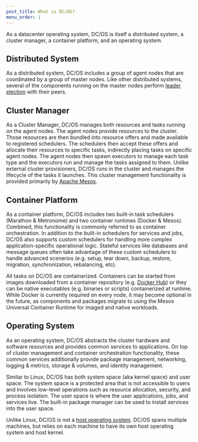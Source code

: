 ```yaml
---
post_title: What is DC/OS?
menu_order: 1
---
```


As a datacenter operating system, DC/OS is itself a distributed system, a cluster manager, a container platform, and an operating system.

## Distributed System

As a distributed system, DC/OS includes a group of agent nodes that are coordinated by a group of master nodes. Like other distributed systems, several of the components running on the master nodes perform [leader election](https://en.wikipedia.org/wiki/Distributed_computing#Coordinator_election) with their peers.

## Cluster Manager

As a Cluster Manager, DC/OS manages both resources and tasks running on the agent nodes. The agent nodes provide resources to the cluster. Those resources are then bundled into resource offers and made available to registered schedulers. The schedulers then accept these offers and allocate their resources to specific tasks, indirectly placing tasks on specific agent nodes. The agent nodes then spawn executors to manage each task type and the executors run and manage the tasks assigned to them. Unlike external cluster provisioners, DC/OS runs in the cluster and manages the lifecycle of the tasks it launches. This cluster management functionality is provided primarily by [Apache Mesos](/docs/1.9/overview/concepts/#apache-mesos).

## Container Platform

As a container platform, DC/OS includes two built-in task schedulers (Marathon & Metronome) and two container runtimes (Docker & Mesos). Combined, this functionality is commonly referred to as container orchestration. In addition to the built-in schedulers for services and jobs, DC/OS also supports custom schedulers for handling more complex application-specific operational logic. Stateful services like databases and message queues often take advantage of these custom schedulers to handle advanced scenerios (e.g. setup, tear down, backup, restore, migration, synchronization, rebalancing, etc).

All tasks on DC/OS are containerized. Containers can be started from images downloaded from a container repository (e.g. [Docker Hub](https://hub.docker.com/)) or they can be native executables (e.g. binaries or scripts) containerized at runtime. While Docker is currently required on every node, it may become optional in the future, as components and packages migrate to using the Mesos Universal Container Runtime for imaged and native workloads.

## Operating System

As an operating system, DC/OS abstracts the cluster hardware and software resources and provides common services to applications. On top of cluster management and container orchestration functionality, these common services additionally provide package management, networking, logging & metrics, storage & volumes, and identity management.

Similar to Linux, DC/OS has both system space (aka kernel space) and user space. The system space is a protected area that is not accessible to users and involves low-level operations such as resource allocation, security, and process isolation. The user space is where the user applications, jobs, and services live. The built-in package manager can be used to install services into the user space.

Unlike Linux, DC/OS is not a [host operating system](/docs/1.9/overview/concepts/#host-operating-system). DC/OS spans multiple machines, but relies on each machine to have its own host operating system and host kernel.
